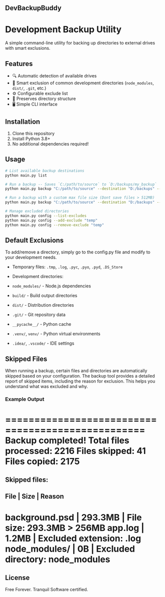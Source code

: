 ## DevBackupBuddy
# Development Backup Utility

A simple command-line utility for backing up directories to external drives with smart exclusions.

## Features

- 🔍 Automatic detection of available drives
- 🚫 Smart exclusion of common development directories (`node_modules`, `dist/`, `.git`, etc.)
- ⚙️ Configurable exclude list
- 📂 Preserves directory structure
- 🖥️ Simple CLI interface

## Installation

1. Clone this repository
2. Install Python 3.8+
3. No additional dependencies required!

## Usage

```bash
# List available backup destinations
python main.py list

# Run a backup -- Saves `C:/path/to/source` to `D:/backups/my_backup`
python main.py backup "C:/path/to/source" --destination "D:/backups" --name "my_backup" 

# Run a backup with a custom max file size (Dont save files > 512MB)
python main.py backup "C:/path/to/source" --destination "D:/backups" --name "my_backup" --max-file-size 512

# Manage excluded directories
python main.py config --list-excludes
python main.py config --add-exclude "temp"
python main.py config --remove-exclude "temp"
```

## Default Exclusions

To add/remove a directory, simply go to the config.py file and modify to your development needs.

- Temporary files: `.tmp`, `.log`, `.pyc`, `.pyo`, `.pyd`, `.DS_Store`
 
- Development directories:
- `node_modules/` - Node.js dependencies
- `build/` - Build output directories
- `dist/` - Distribution directories
- `.git/` - Git repository data
- `__pycache__/` - Python cache
- `.venv/`, `venv/` - Python virtual environments
- `.idea/`, `.vscode/` - IDE settings

## Skipped Files

When running a backup, certain files and directories are automatically skipped based on your configuration. The backup tool provides a detailed report of skipped items, including the reason for exclusion. This helps you understand what was excluded and why.

### Example Output
==================================================
Backup completed!
Total files processed: 2216
Files skipped: 41
Files copied: 2175
==================================================
Skipped files:
----------------------------------------------------------------------------------------------------
File                                             | Size           | Reason
----------------------------------------------------------------------------------------------------
background.psd                                   | 293.3MB        | File size: 293.3MB > 256MB
app.log                                         | 1.2MB          | Excluded extension: .log
node_modules/                                    | 0B             | Excluded directory: node_modules
==================================================

## License

Free Forever. Tranquil Software certified.


